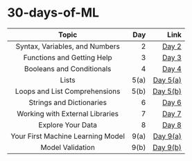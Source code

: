 # 30-days-of-ML

|  Topic  | Day | Link |
:--------:|------:|-------:|
|Syntax, Variables, and Numbers|2| [Day 2](https://github.com/ipshitag/30-days-of-ML/blob/main/exercise-syntax-variables-and-numbers.ipynb)|
|Functions and Getting Help|3|[Day 3](https://github.com/ipshitag/30-days-of-ML/blob/main/exercise-functions-and-getting-help.ipynb)|
|Booleans and Conditionals|4|[Day 4](https://github.com/ipshitag/30-days-of-ML/blob/main/exercise-booleans-and-conditionals.ipynb)|
|Lists|5(a)| [Day 5(a)](https://github.com/ipshitag/30-days-of-ML/blob/main/exercise-lists.ipynb)|
|Loops and List Comprehensions|5(b)| [Day 5(b)](https://github.com/ipshitag/30-days-of-ML/blob/main/exercise-loops-and-list-comprehensions.ipynb)
|Strings and Dictionaries|6| [Day 6](https://github.com/ipshitag/30-days-of-ML/blob/main/exercise-strings-and-dictionaries.ipynb)|
|Working with External Libraries|7|[Day 7](https://github.com/ipshitag/30-days-of-ML/blob/main/exercise-working-with-external-libraries.ipynb)
|Explore Your Data|8|[Day 8](https://github.com/ipshitag/30-days-of-ML/blob/main/exercise-explore-your-data.ipynb)|
|Your First Machine Learning Model|9(a)|[Day 9(a)](https://github.com/ipshitag/30-days-of-ML/blob/main/exercise-your-first-machine-learning-model.ipynb)
|Model Validation|9(b)|[Day 9(b)](https://github.com/ipshitag/30-days-of-ML/blob/main/exercise-model-validation.ipynb)
